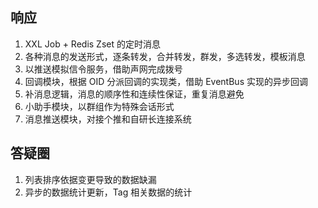 ## 响应

1. XXL Job + Redis Zset 的定时消息
2. 各种消息的发送形式，逐条转发，合并转发，群发，多选转发，模板消息
3. 以推送模拟信令服务，借助声网完成拨号
4. 回调模块，根据 OID 分派回调的实现类，借助 EventBus 实现的异步回调
5. 补消息逻辑，消息的顺序性和连续性保证，重复消息避免
6. 小助手模块，以群组作为特殊会话形式
7. 消息推送模块，对接个推和自研长连接系统



## 答疑圈

1. 列表排序依据变更导致的数据缺漏
2. 异步的数据统计更新，Tag 相关数据的统计


